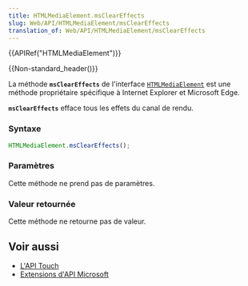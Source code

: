 ```yaml
---
title: HTMLMediaElement.msClearEffects
slug: Web/API/HTMLMediaElement/msClearEffects
translation_of: Web/API/HTMLMediaElement/msClearEffects
---
```


{{APIRef("HTMLMediaElement")}}

{{Non-standard_header()}}

La méthode **`msClearEffects`** de l'interface [`HTMLMediaElement`](/fr/docs/Web/API/HTMLMediaElement) est une méthode propriétaire spécifique à Internet Explorer et Microsoft Edge.

**`msClearEffects`** efface tous les effets du canal de rendu.

### Syntaxe

```js
HTMLMediaElement.msClearEffects();
```

### Paramètres

Cette méthode ne prend pas de paramètres.

### Valeur retournée

Cette méthode ne retourne pas de valeur.

## Voir aussi

- [L'API Touch](/fr/docs/Web/API/Touch)
- [Extensions d'API Microsoft](/fr/docs/Web/API/Microsoft_Extensions)
